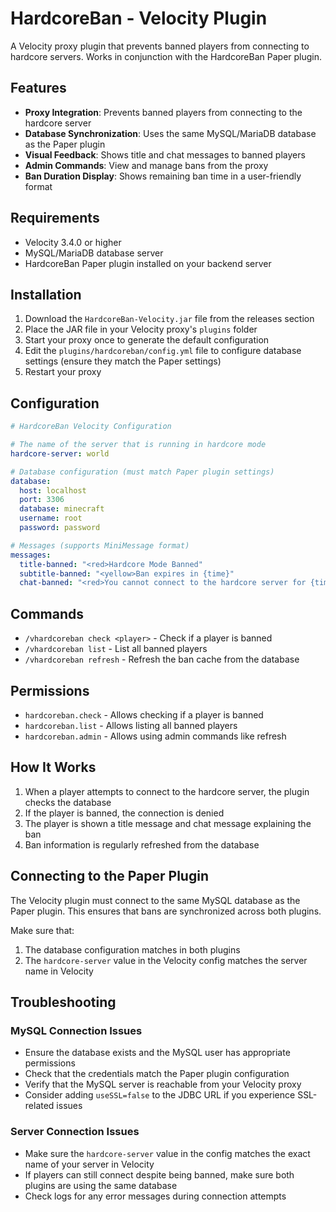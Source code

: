 # HardcoreBan - Velocity Plugin

A Velocity proxy plugin that prevents banned players from connecting to hardcore servers. Works in conjunction with the HardcoreBan Paper plugin.

## Features

- **Proxy Integration**: Prevents banned players from connecting to the hardcore server
- **Database Synchronization**: Uses the same MySQL/MariaDB database as the Paper plugin
- **Visual Feedback**: Shows title and chat messages to banned players
- **Admin Commands**: View and manage bans from the proxy
- **Ban Duration Display**: Shows remaining ban time in a user-friendly format

## Requirements

- Velocity 3.4.0 or higher
- MySQL/MariaDB database server
- HardcoreBan Paper plugin installed on your backend server

## Installation

1. Download the `HardcoreBan-Velocity.jar` file from the releases section
2. Place the JAR file in your Velocity proxy's `plugins` folder
3. Start your proxy once to generate the default configuration
4. Edit the `plugins/hardcoreban/config.yml` file to configure database settings (ensure they match the Paper settings)
5. Restart your proxy

## Configuration

```yaml
# HardcoreBan Velocity Configuration

# The name of the server that is running in hardcore mode
hardcore-server: world

# Database configuration (must match Paper plugin settings)
database:
  host: localhost
  port: 3306
  database: minecraft
  username: root
  password: password

# Messages (supports MiniMessage format)
messages:
  title-banned: "<red>Hardcore Mode Banned"
  subtitle-banned: "<yellow>Ban expires in {time}"
  chat-banned: "<red>You cannot connect to the hardcore server for {time}."
```

## Commands

- `/vhardcoreban check <player>` - Check if a player is banned
- `/vhardcoreban list` - List all banned players
- `/vhardcoreban refresh` - Refresh the ban cache from the database

## Permissions

- `hardcoreban.check` - Allows checking if a player is banned
- `hardcoreban.list` - Allows listing all banned players
- `hardcoreban.admin` - Allows using admin commands like refresh

## How It Works

1. When a player attempts to connect to the hardcore server, the plugin checks the database
2. If the player is banned, the connection is denied
3. The player is shown a title message and chat message explaining the ban
4. Ban information is regularly refreshed from the database

## Connecting to the Paper Plugin

The Velocity plugin must connect to the same MySQL database as the Paper plugin. This ensures that bans are synchronized across both plugins.

Make sure that:
1. The database configuration matches in both plugins
2. The `hardcore-server` value in the Velocity config matches the server name in Velocity

## Troubleshooting

### MySQL Connection Issues

- Ensure the database exists and the MySQL user has appropriate permissions
- Check that the credentials match the Paper plugin configuration
- Verify that the MySQL server is reachable from your Velocity proxy
- Consider adding `useSSL=false` to the JDBC URL if you experience SSL-related issues

### Server Connection Issues

- Make sure the `hardcore-server` value in the config matches the exact name of your server in Velocity
- If players can still connect despite being banned, make sure both plugins are using the same database
- Check logs for any error messages during connection attempts